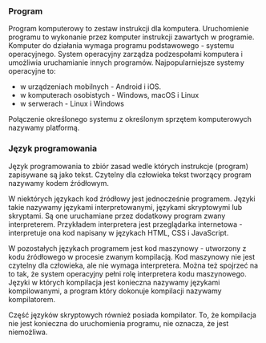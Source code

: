 ### Program

Program komputerowy to zestaw instrukcji dla komputera. Uruchomienie programu to wykonanie przez komputer instrukcji zawartych w programie. Komputer do działania wymaga programu podstawowego - systemu operacyjnego. System operacyjny zarządza podzespołami komputera i umożliwia uruchamianie innych programów. Najpopularniejsze systemy operacyjne to:

- w urządzeniach mobilnych - Android i iOS.
- w komputerach osobistych - Windows, macOS i Linux
- w serwerach - Linux i Windows

Połączenie określonego systemu z określonym sprzętem komputerowych nazywamy platformą.

### Język programowania

Język programowania to zbiór zasad wedle których instrukcje (program) zapisywane są jako tekst. Czytelny dla człowieka tekst tworzący program nazywamy kodem źródłowym.

W niektórych językach kod źródłowy jest jednocześnie programem. Języki takie nazywamy językami interpretowanymi, językami skryptowymi lub skryptami. Są one uruchamiane przez dodatkowy program zwany interpreterem. Przykładem interpretera jest przeglądarka internetowa - interpretuje ona kod napisany w językach HTML, CSS i JavaScript.

W pozostałych językach programem jest kod maszynowy - utworzony z kodu źródłowego w procesie zwanym kompilacją. Kod maszynowy nie jest czytelny dla człowieka, ale nie wymaga interpretera. Można też spojrzeć na to tak, że system operacyjny pełni rolę interpretera kodu maszynowego. Języki w których kompilacja jest konieczna nazywamy językami kompilowanymi, a program który dokonuje kompilacji nazywamy kompilatorem.

Część języków skryptowych również posiada kompilator. To, że kompilacja nie jest konieczna do uruchomienia programu, nie oznacza, że jest niemożliwa.